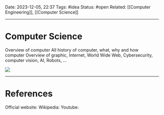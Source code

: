 Date: 2023-12-05, 22:37
Tags: #idea
Status: #open
Related: [[Computer Engineering]], [[Computer Science]]

---
# Computer Science

Overview of computer
All history of computer, what, why and how computer
Overview of graphic, Internet, World Wide Web, Cybersecurity, computer vision, AI, Robots, ...


![](https://www.youtube.com/watch?v=tpIctyqH29Q&list=PL8dPuuaLjXtNlUrzyH5r6jN9ulIgZBpdo&index=1)



---
# References
Official website:
Wikipedia:
Youtube: